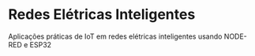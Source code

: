 # Redes Elétricas Inteligentes
Aplicações práticas de IoT em redes elétricas inteligentes usando NODE-RED e ESP32
